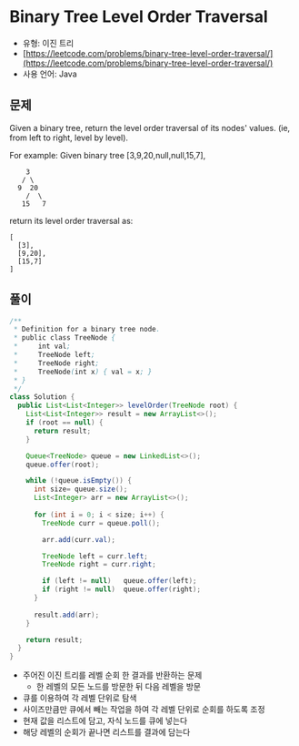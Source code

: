 Binary Tree Level Order Traversal
========

- 유형: 이진 트리
- [https://leetcode.com/problems/binary-tree-level-order-traversal/](https://leetcode.com/problems/binary-tree-level-order-traversal/)
- 사용 언어: Java


## 문제

Given a binary tree, return the level order traversal of its nodes' values. (ie, from left to right, level by level).

For example:
Given binary tree [3,9,20,null,null,15,7],

```
    3
   / \
  9  20
    /  \
   15   7
```

return its level order traversal as:

```
[
  [3],
  [9,20],
  [15,7]
]
```

## 풀이

```java
/**
 * Definition for a binary tree node.
 * public class TreeNode {
 *     int val;
 *     TreeNode left;
 *     TreeNode right;
 *     TreeNode(int x) { val = x; }
 * }
 */
class Solution {
  public List<List<Integer>> levelOrder(TreeNode root) {
    List<List<Integer>> result = new ArrayList<>();
    if (root == null) {
      return result;
    }

    Queue<TreeNode> queue = new LinkedList<>();
    queue.offer(root);

    while (!queue.isEmpty()) {
      int size= queue.size();
      List<Integer> arr = new ArrayList<>();
      
      for (int i = 0; i < size; i++) {
        TreeNode curr = queue.poll();

        arr.add(curr.val);

        TreeNode left = curr.left;
        TreeNode right = curr.right;

        if (left != null)   queue.offer(left);
        if (right != null)  queue.offer(right);
      }
      
      result.add(arr);
    }

    return result;
  }
}
```

- 주어진 이진 트리를 레벨 순회 한 결과를 반환하는 문제
  - 한 레벨의 모든 노드를 방문한 뒤 다음 레벨을 방문
- 큐를 이용하여 각 레벨 단위로 탐색
- 사이즈만큼만 큐에서 빼는 작업을 하여 각 레벨 단위로 순회를 하도록 조정
- 현재 값을 리스트에 담고, 자식 노드를 큐에 넣는다
- 해당 레벨의 순회가 끝나면 리스트를 결과에 담는다
